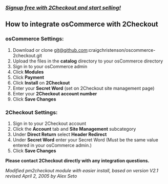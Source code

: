 ### _[Signup free with 2Checkout and start selling!](https://www.2checkout.com/referral?r=git2co)_

How to integrate osCommerce with 2Checkout
-------------------------------------------

### osCommerce Settings:

1. Download or clone git@github.com:craigchristenson/oscommerce-2checkout.git
2. Upload the files in the **catalog** directory to your osCommerce directory
3. Sign in to your osCommerce admin
4. Click **Modules**
5. Click **Payment**
6. Click **Install** on **2Checkout**
7. Enter your **Secret Word** (set on 2Checkout site management page)
8. Enter your **2Checkout account number**
9. Click **Save Changes**

### 2Checkout Settings:

1. Sign in to your 2Checkout account
2. Click the **Account** tab and **Site Management** subcategory
3. Under **Direct Return** select **Header Redirect**
4. Under **Secret Word** enter your Secret Word (Must be the same value entered in your osCommerce admin.)
5. Click **Save Changes**


**Please contact 2Checkout directly with any integration questions.**

_Modified pm2checkout module with easier install, based on version V2.1 revised April 2, 2005 by Alex Seto_
